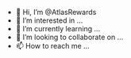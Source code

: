 - 👋 Hi, I’m @AtlasRewards
- 👀 I’m interested in ...
- 🌱 I’m currently learning ...
- 💞️ I’m looking to collaborate on ...
- 📫 How to reach me ...

<!---
AtlasRewards/AtlasRewards is a ✨ special ✨ repository because its `README.md` (this file) appears on your GitHub profile.
You can click the Preview link to take a look at your changes.
--->
